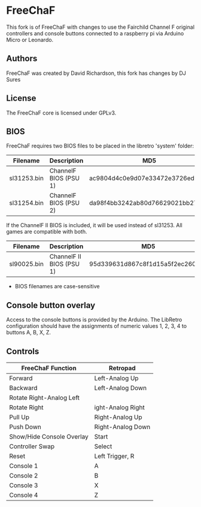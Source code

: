 # FreeChaF
This fork is of FreeChaF with changes to use the Fairchild Channel F original controllers and console buttons connected to a raspberry pi via Arduino Micro or Leonardo.

## Authors

FreeChaF was created by David Richardson, this fork has changes by DJ Sures

## License
The FreeChaF core is licensed under GPLv3.

## BIOS
FreeChaF requires two BIOS files to be placed in the libretro 'system' folder:

| Filename | Description | MD5 |
|---|---|---|
| sl31253.bin | ChannelF BIOS (PSU 1) | ac9804d4c0e9d07e33472e3726ed15c3 |
| sl31254.bin | ChannelF BIOS (PSU 2) | da98f4bb3242ab80d76629021bb27585 |

If the ChannelF II BIOS is included, it will be used instead of sl31253.  All games are compatible with both.

| Filename | Description | MD5 |
|---|---|---|
| sl90025.bin | ChannelF II BIOS (PSU 1) | 95d339631d867c8f1d15a5f2ec26069d |

* BIOS filenames are case-sensitive

## Console button overlay
Access to the console buttons is provided by the Arduino. The LibRetro configuration should have the assignments of numeric values 1, 2, 3, 4 to buttons A, B, X, Z. 

## Controls
| FreeChaF Function | Retropad |
| --- | --- |
|Forward| Left-Analog Up|
|Backward| Left-Analog Down|
|Rotate Right-Analog Left |
|Rotate Right | ight-Analog Right |
|Pull Up | Right-Analog Up |
|Push Down | Right-Analog Down |
|Show/Hide Console Overlay | Start |
|Controller Swap | Select |
|Reset | Left Trigger, R |
|Console 1 | A |
|Console 2 | B |
|Console 3 | X |
|Console 4 | Z |

